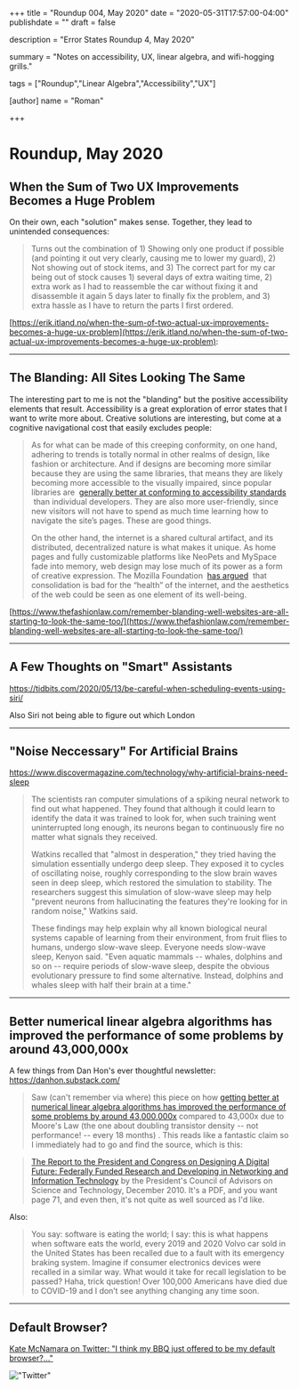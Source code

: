 +++
title = "Roundup 004, May 2020"
date = "2020-05-31T17:57:00-04:00"
publishdate = ""
draft = false

description = "Error States Roundup 4, May 2020"

summary = "Notes on accessibility, UX, linear algebra, and wifi-hogging grills."

tags = ["Roundup","Linear Algebra","Accessibility","UX"]

[author]
    name = "Roman"

+++

# Roundup, May 2020

## When the Sum of Two UX Improvements Becomes a Huge Problem

On their own, each "solution" makes sense.  Together, they lead to unintended consequences:

> Turns out the combination of 1) Showing only one product if possible (and pointing it out very clearly, causing me to lower my guard), 2) Not showing out of stock items, and 3) The correct part for my car being out of stock causes 1) several days of extra waiting time, 2) extra work as I had to reassemble the car without fixing it and disassemble it again 5 days later to finally fix the problem, and 3) extra hassle as I have to return the parts I first ordered.

[https://erik.itland.no/when-the-sum-of-two-actual-ux-improvements-becomes-a-huge-ux-problem](https://erik.itland.no/when-the-sum-of-two-actual-ux-improvements-becomes-a-huge-ux-problem):

---

## The Blanding: All Sites Looking The Same

The interesting part to me is not the "blanding" but the positive accessibility elements that result. Accessibility is a great exploration of error states that I want to write more about. Creative solutions are interesting, but come at a cognitive navigational cost that easily excludes people:

> As for what can be made of this creeping conformity, on one hand, adhering to trends is totally normal in other realms of design, like fashion or architecture. And if designs are becoming more similar because they are using the same libraries, that means they are likely becoming more accessible to the visually impaired, since popular libraries are  [generally better at conforming to accessibility standards](https://darekkay.com/blog/accessible-ui-frameworks/)  than individual developers. They are also more user-friendly, since new visitors will not have to spend as much time learning how to navigate the site’s pages. These are good things.
> 
> On the other hand, the internet is a shared cultural artifact, and its distributed, decentralized nature is what makes it unique. As home pages and fully customizable platforms like NeoPets and MySpace fade into memory, web design may lose much of its power as a form of creative expression. The Mozilla Foundation  [has argued](https://internethealthreport.org/2018/)  that consolidation is bad for the “health” of the internet, and the aesthetics of the web could be seen as one element of its well-being.

[https://www.thefashionlaw.com/remember-blanding-well-websites-are-all-starting-to-look-the-same-too/](https://www.thefashionlaw.com/remember-blanding-well-websites-are-all-starting-to-look-the-same-too/)

---

## A Few Thoughts on "Smart" Assistants

https://tidbits.com/2020/05/13/be-careful-when-scheduling-events-using-siri/

Also Siri not being able to figure out which London

---

## "Noise Neccessary" For Artificial Brains

https://www.discovermagazine.com/technology/why-artificial-brains-need-sleep

> The scientists ran computer simulations of a spiking neural network to find out what happened. They found that although it could learn to identify the data it was trained to look for, when such training went uninterrupted long enough, its neurons began to continuously fire no matter what signals they received.
> 
> Watkins recalled that "almost in desperation," they tried having the simulation essentially undergo deep sleep. They exposed it to cycles of oscillating noise, roughly corresponding to the slow brain waves seen in deep sleep, which restored the simulation to stability. The researchers suggest this simulation of slow-wave sleep may help "prevent neurons from hallucinating the features they're looking for in random noise," Watkins said.
> 
> These findings may help explain why all known biological neural systems capable of learning from their environment, from fruit flies to humans, undergo slow-wave sleep. Everyone needs slow-wave sleep, Kenyon said. "Even aquatic mammals -- whales, dolphins and so on -- require periods of slow-wave sleep, despite the obvious evolutionary pressure to find some alternative. Instead, dolphins and whales sleep with half their brain at a time."

---

## Better numerical linear algebra algorithms has improved the performance of some problems by around 43,000,000x

A few things from Dan Hon's ever thoughtful newsletter: https://danhon.substack.com/

> Saw (can't remember via where) this piece on how [getting better at numerical linear algebra algorithms has improved the performance of some problems by around 43,000,000x](http://email.mg2.substack.com/c/eJwlUMtuwyAQ_JpwiwUYGnzg0Et_w1qbrU3DwwUcy_36bhIJ7Uo7zM7OzNBwyeW0W66N7RXL6J2VH0Ld5MCcVU4YbZiv43dBjOCDbWVHtu1T8DM0n9OTIG7C3NhqJz0owEEO2jgUOHGhUaJC2QNoY4hHMiPszmOa0eIDy5kTsmDX1rZ66T8v8ovecRzdT16Tm3O-d3OONJtCXqhJ2klNSCrcUIFABnxbY70-6jXmXLBeAxwEMW8ll5xrqTkXpled6OqvuPdlh-MvXhSPi-zqPtUG80uHFUt0hDKvhJYcITmsfkkEPk2P9CfuybdzxARTQPfOo70DfNlr54Y24VEDtoblPaSQlKErNCM5R3t9sg7SmtM_RZ6DjA)  compared to 43,000x due to Moore's Law (the one about doubling transistor density -- not performance! -- every 18 months) . This reads like a fantastic claim so I immediately had to go and find the source, which is this:

> [The Report to the President and Congress on Designing A Digital Future: Federally Funded Research and Developing in Networking and Information Technology](http://email.mg2.substack.com/c/eJwlUMtuxCAM_JrliICQDTlw6KH9jcgBZ4M2AcqjUfr1JY3kg-2xPZ4xUPAV0qljyIXUjGlyVosnl4MYidXSctUr4vK0JMQd3KZLqkhinTdnoLjgrwU-cDWQVauOSzPiMtr-OQpkwyyxA1ikUApY3_YazQTVOvQGNf5gOoNHsum1lJgf3cdDfLU4joMal2mN6D1FW6_28Lm_EZLPrYgQMV2JdyVZGu1CnBZMMNaLnjGuOkk5zd_83aUKx-_-kGx_CZrrnAuYNzVhJ0knzO2iWRuawg7eYnYv38BL4NRm9toIzgk9zBvaW3u5zfqXUs6I2uORNywF091shkjVvuhJo7PtrvPagl-D_wN2VX5J) by the President's Council of Advisors on Science and Technology, December 2010. It's a PDF, and you want page 71, and even then, it's not quite as well sourced as I'd like.

Also:

> You say: software is eating the world; I say: this is what happens when software eats the world, every 2019 and 2020 Volvo car sold in the United States has been recalled due to a fault with its emergency braking system. Imagine if consumer electronics devices were recalled in a similar way. What would it take for recall legislation to be passed? Haha, trick question! Over 100,000 Americans have died due to COVID-19 and I don’t see anything changing any time soon.

---

## Default Browser?

[Kate McNamara on Twitter: "I think my BBQ just offered to be my default browser?…"](https://twitter.com/kaydo/status/1259747848502960130)

!["Twitter"](/images/r004-twitter.png)


